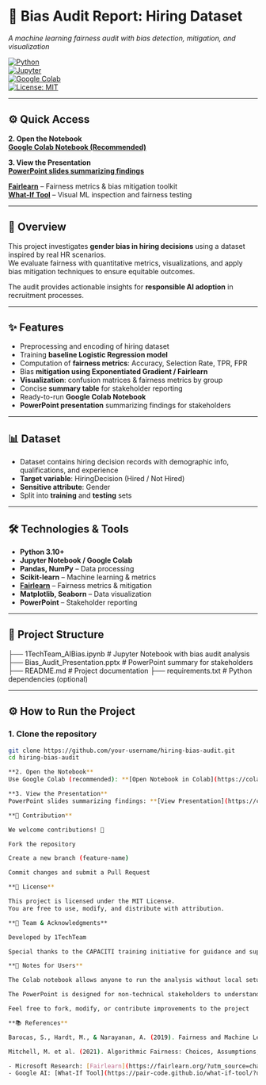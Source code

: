 # 🤖 Bias Audit Report: Hiring Dataset  

_A machine learning fairness audit with bias detection, mitigation, and visualization_  

[![Python](https://img.shields.io/badge/Python-3.10+-blue.svg)](https://www.python.org/)  
[![Jupyter](https://img.shields.io/badge/Notebook-Jupyter-orange.svg)](https://jupyter.org/)  
[![Google Colab](https://colab.research.google.com/assets/colab-badge.svg)](https://colab.research.google.com/drive/1djf_4VohnSw0qD3d5xZ9PqA_3QgY73Oa?usp=sharing)  
[![License: MIT](https://img.shields.io/badge/License-MIT-yellow.svg)](LICENSE)  

---

## ⚙️ Quick Access  

**2. Open the Notebook**  
**[Google Colab Notebook (Recommended)](https://colab.research.google.com/drive/1djf_4VohnSw0qD3d5xZ9PqA_3QgY73Oa?usp=sharing)**  

**3. View the Presentation**  
**[PowerPoint slides summarizing findings](https://capeitinitiative-my.sharepoint.com/:p:/g/personal/nontathu_sikhwebu_capaciti_org_za/EXt5hfJhKo5Cq8XBpc-r6SwBYJpw_bMvvUX5FJoixSh6rg?e=tr8MF8)**  

**[Fairlearn](https://fairlearn.org/?utm_source=chatgpt.com)** – Fairness metrics & bias mitigation toolkit  
**[What-If Tool](https://pair-code.github.io/what-if-tool/?utm_source=chatgpt.com)** – Visual ML inspection and fairness testing  

---

## 📌 Overview  

This project investigates **gender bias in hiring decisions** using a dataset inspired by real HR scenarios.  
We evaluate fairness with quantitative metrics, visualizations, and apply bias mitigation techniques to ensure equitable outcomes.  

The audit provides actionable insights for **responsible AI adoption** in recruitment processes.  

---

## ✨ Features  

- Preprocessing and encoding of hiring dataset  
- Training **baseline Logistic Regression model**  
- Computation of **fairness metrics**: Accuracy, Selection Rate, TPR, FPR  
- Bias **mitigation using Exponentiated Gradient / Fairlearn**  
- **Visualization**: confusion matrices & fairness metrics by group  
- Concise **summary table** for stakeholder reporting  
- Ready-to-run **Google Colab Notebook**  
- **PowerPoint presentation** summarizing findings for stakeholders  

---

## 📊 Dataset  

- Dataset contains hiring decision records with demographic info, qualifications, and experience  
- **Target variable**: HiringDecision (Hired / Not Hired)  
- **Sensitive attribute**: Gender  
- Split into **training** and **testing** sets  

---

## 🛠️ Technologies & Tools  

- **Python 3.10+**  
- **Jupyter Notebook / Google Colab**  
- **Pandas, NumPy** – Data processing  
- **Scikit-learn** – Machine learning & metrics  
- **[Fairlearn](https://fairlearn.org/?utm_source=chatgpt.com)** – Fairness metrics & mitigation  
- **Matplotlib, Seaborn** – Data visualization  
- **PowerPoint** – Stakeholder reporting  

---

## 📂 Project Structure  


├── 1TechTeam_AIBias.ipynb # Jupyter Notebook with bias audit analysis
├── Bias_Audit_Presentation.pptx # PowerPoint summary for stakeholders
├── README.md # Project documentation
├── requirements.txt # Python dependencies (optional)


---

## ⚙️ How to Run the Project  

### 1. Clone the repository  
```bash
git clone https://github.com/your-username/hiring-bias-audit.git
cd hiring-bias-audit

**2. Open the Notebook**  
Use Google Colab (recommended): **[Open Notebook in Colab](https://colab.research.google.com/drive/1djf_4VohnSw0qD3d5xZ9PqA_3QgY73Oa?usp=sharing)**  

**3. View the Presentation**  
PowerPoint slides summarizing findings: **[View Presentation](https://capeitinitiative-my.sharepoint.com/:p:/g/personal/nontathu_sikhwebu_capaciti_org_za/EXt5hfJhKo5Cq8XBpc-r6SwBYJpw_bMvvUX5FJoixSh6rg?e=tr8MF8)**

**🙌 Contribution**

We welcome contributions! 🚀

Fork the repository

Create a new branch (feature-name)

Commit changes and submit a Pull Request

**📜 License**

This project is licensed under the MIT License.
You are free to use, modify, and distribute with attribution.

**👥 Team & Acknowledgments**

Developed by 1TechTeam

Special thanks to the CAPACITI training initiative for guidance and support

**📢 Notes for Users**

The Colab notebook allows anyone to run the analysis without local setup

The PowerPoint is designed for non-technical stakeholders to understand bias insights

Feel free to fork, modify, or contribute improvements to the project

**📚 References**

Barocas, S., Hardt, M., & Narayanan, A. (2019). Fairness and Machine Learning: Limitations and Opportunities

Mitchell, M. et al. (2021). Algorithmic Fairness: Choices, Assumptions, and Definitions

- Microsoft Research: [Fairlearn](https://fairlearn.org/?utm_source=chatgpt.com)  
- Google AI: [What-If Tool](https://pair-code.github.io/what-if-tool/?utm_source=chatgpt.com)





